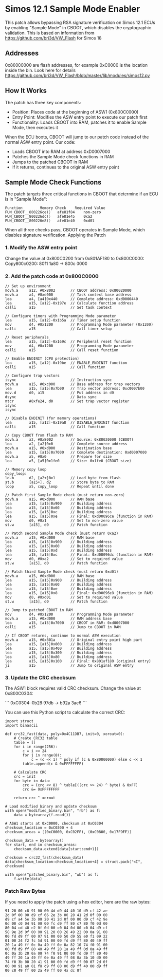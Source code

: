 # Simos 12.1 Sample Mode Enabler
This patch allows bypassing RSA signature verification on Simos 12.1 ECUs by enabling "Sample Mode" in CBOOT, which disables the cryptographic validation.
This is based on information from https://github.com/bri3d/VW_Flash for Simos 18

## Addresses
0x80000000 are flash addresses, for example 0xC0000 is the location inside the bin.
Look here for details https://github.com/bri3d/VW_Flash/blob/master/lib/modules/simos12.py

## How It Works
The patch has three key components:

- Position: Places code at the beginning of ASW1 (0x800C0000)
- Entry Point: Modifies the ASW entry point to execute our patch first
- Functionality: Loads CBOOT into RAM, patches it to enable Sample Mode, then executes it

When the ECU boots, CBOOT will jump to our patch code instead of the normal ASW entry point. Our code:

- Loads CBOOT into RAM at address 0xD0007000
- Patches the Sample Mode check functions in RAM
- Jumps to the patched CBOOT in RAM
- If it returns, continues to the original ASW entry point

## Sample Mode Check Functions
The patch targets three critical functions in CBOOT that determine if an ECU is in "Sample Mode":

```
Function		Memory Check	Required Value
FUN_CBOOT__800226ce()	afe81f84	non-zero
FUN_CBOOT__800226dc()	afe81e45	0xa2
FUN_CBOOT__800226e8()	afe81e40	0xd01
```

When all three checks pass, CBOOT operates in Sample Mode, which disables signature verification.
Applying the Patch

### 1. Modify the ASW entry point
Change the value at 0x800C0200 from 0x801AF180 to 0x800C0000:
Copy800c0200: 80f1 1a80  →  800c 0000

### 2. Add the patch code at 0x800C0000

```
// Set up environment
movh.a     a12, #0x8002       // CBOOT address: 0x80020000
movh.a     a4, #0xd000        // Task context base address
lea        a4, [a4]0x440      // Complete address: 0xd0000440
lea        a15, [a12]-0x197e  // Calculate function address
calli      a15                // Set task context

// Configure timers with Programming Mode parameter
lea        a15, [a12]-0x1b5a  // Timer setup function
mov        d4, #0x1200        // Programming Mode parameter (0x1200)
calli      a15                // Call timer setup

// Reset peripherals 
lea        a15, [a12]-0x169c  // Peripheral reset function
mov        d4, #0x1200        // Programming Mode parameter
calli      a15                // Call reset function

// Enable ENDINIT (CPU protection)
lea        a15, [a12]-0x19be  // ENABLE_ENDINIT function
calli      a15                // Call function

// Configure trap vectors
isync                         // Instruction sync
movh.a     a15, #0xc000       // Base address for trap vectors
lea        a15, [a15]0x7b00   // Trap vector address: 0xc0007b00
mov.d      d0, a15            // Put address in d0
dsync                         // Data sync
mtcr       #0xfe24, d0        // Set trap vector register
isync                         
isync

// Disable ENDINIT (for memory operations)
lea        a15, [a12]-0x19a8  // DISABLE_ENDINIT function
calli      a15                // Call function

// Copy CBOOT from flash to RAM
movh.a     a2, #0x8002        // Source: 0x80020000 (CBOOT)
lea        a2, [a2]0x0        // Complete source address
movh.a     a15, #0xd000       // Destination base
lea        a15, [a15]0x7000   // Complete destination: 0xd0007000
movh.a     a5, #0x0           // Prepare for size
lea        a5, [a5]0x1fe0     // Size: 0x1fe0 (CBOOT size)

// Memory copy loop
copy_loop:
ld.b       d2, [a2+]0x1       // Load byte from flash
st.b       [a15+], d2         // Store byte to RAM
loop       a5, copy_loop      // Repeat until done

// Patch first Sample Mode check (must return non-zero)
movh.a     a15, #0xd000       // RAM base
lea        a15, [a15]0x900    // Building address
lea        a15, [a15]0x60     // Building address
lea        a15, [a15]0xc      // Building address
lea        a15, [a15]0xe      // Final: 0xd00096ce (function in RAM)
mov        d0, #0x1           // Set to non-zero value
st.w       [a15], d0          // Patch function

// Patch second Sample Mode check (must return 0xa2)
movh.a     a15, #0xd000       // RAM base
lea        a15, [a15]0x900    // Building address
lea        a15, [a15]0x60     // Building address
lea        a15, [a15]0xd      // Building address
lea        a15, [a15]0xc      // Final: 0xd00096dc (function in RAM)
mov        d0, #0xa2          // Set to required value
st.w       [a15], d0          // Patch function

// Patch third Sample Mode check (must return 0xd01)
movh.a     a15, #0xd000       // RAM base
lea        a15, [a15]0x900    // Building address
lea        a15, [a15]0x60     // Building address
lea        a15, [a15]0xe      // Building address
lea        a15, [a15]0x8      // Final: 0xd00096e8 (function in RAM)
mov        d0, #0xd01         // Set to required value
st.w       [a15], d0          // Patch function

// Jump to patched CBOOT in RAM
mov        d4, #0x1200        // Programming Mode parameter
movh.a     a15, #0xd000       // RAM address base
lea        a15, [a15]0x7000   // CBOOT in RAM: 0xd0007000
calli      a15                // Jump to CBOOT in RAM

// If CBOOT returns, continue to normal ASW execution
movh.a     a15, #0x801a       // Original entry point high part
lea        a15, [a15]0x800    // Building address
lea        a15, [a15]0x400    // Building address
lea        a15, [a15]0x300    // Building address
lea        a15, [a15]0x80     // Building address
lea        a15, [a15]0x100    // Final: 0x801af180 (original entry)
ji         a15                // Jump to original ASW entry
```

### 3. Update the CRC checksum
The ASW1 block requires valid CRC checksum. Change the value at 0x800C0304:

´´´
0xC0304: 0b28 97db  →  b92a 3ae6
´´´

You can use this Python script to calculate the correct CRC:

```
import struct
import binascii

def crc32_fast(data, poly=0x4C11DB7, init=0, xorout=0):
    # Create CRC32 table
    table = []
    for i in range(256):
        c = i << 24
        for j in range(8):
            c = (c << 1) ^ poly if (c & 0x80000000) else c << 1
        table.append(c & 0xFFFFFFFF)
    
    # Calculate CRC
    crc = init
    for byte in data:
        crc = (crc << 8) ^ table[((crc >> 24) ^ byte) & 0xFF]
        crc &= 0xFFFFFFFF
    
    return crc ^ xorout

# Load modified binary and update checksum
with open("modified_binary.bin", "rb") as f:
    data = bytearray(f.read())

# ASW1 starts at 0xC0000, checksum at 0xC0304
checksum_location = 0xC0300 + 4
checksum_areas = [(0xC0000, 0xC02FF), (0xC0800, 0x17F9FF)]

checksum_data = bytearray()
for start, end in checksum_areas:
    checksum_data.extend(data[start:end+1])

checksum = crc32_fast(checksum_data)
data[checksum_location:checksum_location+4] = struct.pack("<I", checksum)

with open("patched_binary.bin", "wb") as f:
    f.write(data)
```

### Patch Raw Bytes
If you need to apply the patch using a hex editor, here are the raw bytes:

```
91 20 00 c8 91 00 00 4d d9 44 40 10 d9 cf 42 ae
2d 0f 00 00 d9 cf 66 2e 3b 00 20 41 2d 0f 00 00
d9 cf a4 5e 3b 00 20 41 2d 0f 00 00 d9 cf 42 9e
0d 00 c0 04 91 00 00 fc d9 ff 80 c7 80 f0 0d 00
80 04 cd 40 e2 0f 0d 00 c0 04 0d 00 c0 04 d9 cf
58 9e 2d 0f 00 00 91 20 00 28 49 22 00 0a 91 00
00 fd d9 ff 00 07 91 00 00 50 d9 55 e0 f1 09 22
01 00 24 f2 fc 5d 91 00 00 fd d9 ff 80 40 49 ff
20 1a 49 ff 0c 0a 49 ff 0e 0a 82 10 74 f0 91 00
00 fd d9 ff 80 40 49 ff 20 1a 49 ff 0d 0a 49 ff
0c 0a 3b 20 0a 00 74 f0 91 00 00 fd d9 ff 80 40
49 ff 20 1a 49 ff 0e 0a 49 ff 08 0a 3b 10 d0 00
74 f0 3b 00 20 41 91 00 00 fd d9 ff 00 07 2d 0f
00 00 91 a0 01 f8 d9 ff 80 00 d9 ff 40 00 d9 ff
00 c0 49 ff 00 2a 49 ff 00 4a dc 0f
```
